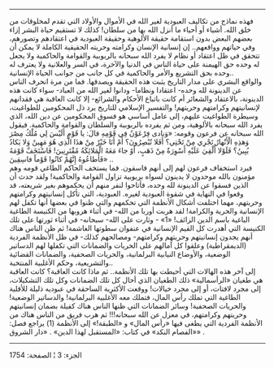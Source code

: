 ------------------------------------------------------------------------

فهذه نماذج من تكاليف العبودية لغير الله في الأموال والأولاد التي تقدم
لمخلوقات من خلق الله. أشياء أو أحياء ما أنزل الله بها من سلطان! كذلك لا
تستقيم حياة البشر إزاء بعضهم البعض بدون استقامة حقيقة الألوهية وحقيقة
العبودية في اعتقادهم وتصورهم، وفي حياتهم وواقعهم.. إن إنسانية الإنسان
وكرامته وحريته الحقيقية الكاملة لا يمكن أن تتحقق في ظل اعتقاد أو نظام لا
يفرد الله سبحانه بالربوبية والقوامة والحاكمية ولا يجعل له وحده حق
الهيمنة على حياة الناس في الدنيا والآخرة، في السر والعلانية ولا يعترف له
وحده بحق التشريع والأمر والحاكمية في كل جانب من جوانب الحياة
الإنسانية..  
والواقع البشري على مدار التاريخ يثبت هذه الحقيقة ويصدقها. فما من مرة
انحرف الناس عن الدينونة لله وحده- اعتقادا ونظاما- ودانوا لغير الله من
العباد- سواء كانت هذه الدينونة، بالاعتقاد والشعائر أم كانت باتباع
الأحكام والشرائع- إلا كانت العاقبة هي فقدانهم لإنسانيتهم وكرامتهم
وحريتهم! والتفسير الإسلامي للتاريخ يرد ذل المحكومين للطواغيت، وسيطرة
الطواغيت عليهم، إلى عامل أساسي هو فسوق المحكومين عن دين الله، الذي يفرد
الله سبحانه بالألوهية، ومن ثم يفرده بالربوبية والسلطان والقوامة
والحاكمية. فيقول الله سبحانه عن فرعون وقومه: «وَنادى فِرْعَوْنُ فِي قَوْمِهِ قالَ:
يا قَوْمِ أَلَيْسَ لِي مُلْكُ مِصْرَ وَهذِهِ الْأَنْهارُ تَجْرِي مِنْ تَحْتِي؟ أَفَلا تُبْصِرُونَ؟ أَمْ أَنَا
خَيْرٌ مِنْ هذَا الَّذِي هُوَ مَهِينٌ وَلا يَكادُ يُبِينُ؟ فَلَوْلا أُلْقِيَ عَلَيْهِ أَسْوِرَةٌ مِنْ ذَهَبٍ، أَوْ
جاءَ مَعَهُ الْمَلائِكَةُ مُقْتَرِنِينَ! فَاسْتَخَفَّ قَوْمَهُ فَأَطاعُوهُ إِنَّهُمْ كانُوا قَوْماً فاسِقِينَ»
..  
فيرد استخفاف فرعون لهم إلى أنهم فاسقون. فما يستخف الحاكم الطاغي قومه وهم
مؤمنون بالله موحدون لا يدينون لسواه بربوبية تزاول القوامة والحاكمية!
ولقد حدث أن الذين فسقوا عن الدينونة لله وحده، فأتاحوا لنفر منهم أن
يحكموهم بغير شريعته، قد وقعوا في النهاية في شقوة العبودية لغيره.
العبودية، التي تأكل إنسانيتهم وكرامتهم وحريتهم، مهما اختلفت أشكال
الأنظمة التي تحكمهم والتي ظنوا في بعضها أنها تكفل لهم الإنسانية والحرية
والكرامة! لقد هربت أوربا من الله- في أثناء هروبها من الكنيسة الطاغية
الباغية باسم الدين الزائف! «1» - وثارت على الله- سبحانه- في أثناء ثورتها
على تلك الكنيسة التي أهدرت كل القيم الإنسانية في عنفوان سطوتها الغاشمة!
ثم ظن الناس هناك أنهم يجدون إنسانيتهم وحريتهم وكرامتهم- ومصالحهم كذلك-
في ظل الأنظمة الفردية (الديمقراطية) وعلقوا كل آمالهم على الحريات
والضمانات التي تكفلها لهم الدساتير الوضعية، والأوضاع النيابية
البرلمانية، والحريات الصحفية، والضمانات القضائية والتشريعية، وحكم
الأغلبية المنتخبة..  
إلى آخر هذه الهالات التي أحيطت بها تلك الأنظمة.. ثم ماذا كانت العاقبة؟
كانت العاقبة هي طغيان «الرأسمالية» ذلك الطغيان الذي أحال كل تلك الضمانات
وكل تلك التشكيلات، إلى مجرد لافتات، أو إلى مجرد خيالات! ووقعت الأكثرية
الساحقة في عبوديه ذليلة للأقلية الطاغية التي تملك رأس المال، فتملك معه
الأغلبية البرلمانية! والدساتير الوضعية! والحريات الصحفية! وسائر الضمانات
التي ظنها الناس هناك كفيلة بضمان إنسانيتهم وحريتهم وكرامتهم، في معزل عن
الله سبحانه!!! ثم هرب فريق من الناس هناك من الأنظمة الفردية التي يطغى
فيها «رأس المال» و «الطبقة!» إلى الأنظمة (1) يراجع فصل: «الفصام النكد»
في كتاب: «المستقبل لهذا الدين» . «دار الشروق» .

------------------------------------------------------------------------

الجزء: 3 ¦ الصفحة: 1754
